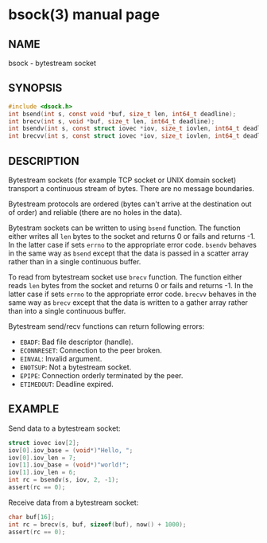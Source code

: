 # bsock(3) manual page

## NAME

bsock - bytestream socket

## SYNOPSIS

```c
#include <dsock.h>
int bsend(int s, const void *buf, size_t len, int64_t deadline);
int brecv(int s, void *buf, size_t len, int64_t deadline);
int bsendv(int s, const struct iovec *iov, size_t iovlen, int64_t deadline);
int brecvv(int s, const struct iovec *iov, size_t iovlen, int64_t deadline);
```

## DESCRIPTION

Bytestream sockets (for example TCP socket or UNIX domain socket) transport a continuous stream of bytes. There are no message boundaries.

Bytestream protocols are ordered (bytes can't arrive at the destination out of order) and reliable (there are no holes in the data).

Bytestram sockets can be written to using `bsend` function. The function either writes all `len` bytes to the socket and returns 0 or fails and returns -1. In the latter case if sets `errno` to the appropriate error code. `bsendv` behaves in the same way as `bsend` except that the data is passed in a scatter array rather than in a single continuous buffer.

To read from bytestream socket use `brecv` function. The function either reads `len` bytes from the socket and returns 0 or fails and returns -1. In the latter case if sets `errno` to the appropriate error code. `brecvv` behaves in the same way as `brecv` except that the data is written to a gather array rather than into a single continuous buffer.

Bytestream send/recv functions can return following errors:

* `EBADF`: Bad file descriptor (handle).
* `ECONNRESET`: Connection to the peer broken.
* `EINVAL`: Invalid argument.
* `ENOTSUP`: Not a bytestream socket.
* `EPIPE`: Connection orderly terminated by the peer.
* `ETIMEDOUT`: Deadline expired.

## EXAMPLE

Send data to a bytestream socket:

```c
struct iovec iov[2];
iov[0].iov_base = (void*)"Hello, ";
iov[0].iov_len = 7;
iov[1].iov_base = (void*)"world!";
iov[1].iov_len = 6;
int rc = bsendv(s, iov, 2, -1);
assert(rc == 0);
```

Receive data from a bytestream socket:

```c
char buf[16];
int rc = brecv(s, buf, sizeof(buf), now() + 1000);
assert(rc == 0);
```

